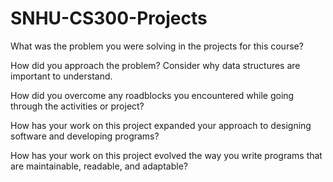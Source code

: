 # SNHU-CS300-Projects

What was the problem you were solving in the projects for this course?


How did you approach the problem? Consider why data structures are important to understand.


How did you overcome any roadblocks you encountered while going through the activities or project?


How has your work on this project expanded your approach to designing software and developing programs?


How has your work on this project evolved the way you write programs that are maintainable, readable, and adaptable?

